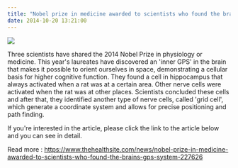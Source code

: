 ```yaml
---
title: "Nobel prize in medicine awarded to scientists who found the brain's GPS system"
date: 2014-10-20 13:21:00
---
```


![](https://iac.gatech.edu/sites/default/files/inline-images/neuroscience%20image%20source%20istock_cropped.jpg)

Three scientists have shared the 2014 Nobel Prize in physiology or medicine. This year's laureates have discovered an 'inner GPS' in the brain that makes it possible to orient ourselves in space, demonstrating a cellular basis for higher cognitive function. They found a cell in hippocampus that always activated when a rat was at a certain area. Other nerve cells were activated when the rat was at other places. Scientists concluded these cells and after that, they identified another type of nerve cells, called 'grid cell', which generate a coordinate system and allows for precise positioning and path finding.

If you're interested in the article, please click the link to the article below and you can see in detail.

Read more : <https://www.thehealthsite.com/news/nobel-prize-in-medicine-awarded-to-scientists-who-found-the-brains-gps-system-227626>

